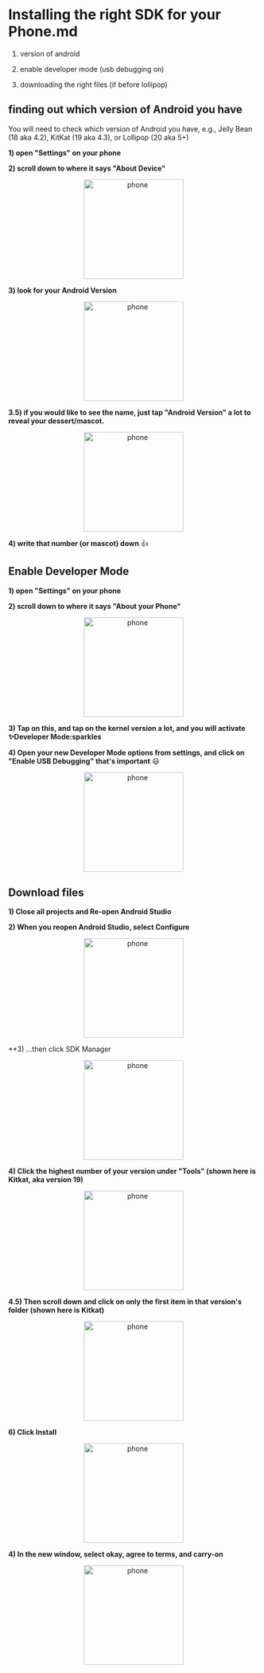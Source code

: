 # Installing the right SDK for your Phone.md

1) version of android

2) enable developer mode (usb debugging on)

3) downloading the right files (if before lollipop)

## finding out which version of Android you have

You will need to check which version of Android you have, e.g., Jelly Bean (18 aka 4.2), KitKat (19 aka 4.3), or Lollipop (20 aka 5+)


**1) open "Settings" on your phone**

**2) scroll down to where it says "About Device"**

<p align="center">
<img src=".images/sdk-about-device.png" alt="phone" width="200px" /> 
</p>

**3) look for your Android Version**


<p align="center">
<img src=".images/sdk-android-version-for-mascot.png" alt="phone" width="200px" /> 
</p>

**3.5) if you would like to see the name, just tap "Android Version" a lot to reveal your dessert/mascot.**

<p align="center">
<img src=".images/sdk-mascot-example.png" alt="phone" width="200px" /> 
</p>

**4) write that number (or mascot) down** :thumbsup:


## Enable Developer Mode


**1) open "Settings" on your phone**


**2) scroll down to where it says "About your Phone"**

<p align="center">
<img src=".images/sdk-android-version-for-mascot.png" alt="phone" width="200px" /> 
</p>

**3) Tap on this, and tap on the kernel version a lot, and you will activate :sparkles:Developer Mode:sparkles**

**4) Open your new Developer Mode options from settings, and click on "Enable USB Debugging" that's important** :smiley:

<p align="center">
<img src=".images/sdk-android-version-for-mascot.png" alt="phone" width="200px" /> 
</p>

## Download files

**1) Close all projects and Re-open Android Studio**

**2) When you reopen Android Studio, select Configure**

<p align="center">
<img src=".images/sdk_images_installation/open_sdk_manager_1.png" alt="phone" width="200px" /> 
</p>

**3) ...then click SDK Manager

<p align="center">
<img src=".images/sdk_images_installation/open_sdk_manager_2.png " alt="phone" width="200px" /> 
</p>


**4) Click the highest number of your version under "Tools" (shown here is Kitkat, aka version 19)**

<p align="center">
<img src=".images/sdk_images_installation/open_sdk_manager_3.png" alt="phone" width="200px" /> 
</p>


**4.5) Then scroll down and click on only the first item in that version's folder (shown here is Kitkat)**

<p align="center">
<img src=".images/sdk_images_installation/open_sdk_manager_4.png" alt="phone" width="200px" /> 
</p>


**6) Click Install**

<p align="center">
<img src=".images/sdk_images_installation/open_sdk_manager_5.png" alt="phone" width="200px" /> 
</p>

**4) In the new window, select okay, agree to terms, and carry-on**

<p align="center">
<img src=".images/sdk_images_installation/open_sdk_manager_6.png" alt="phone" width="200px" /> 
</p>
